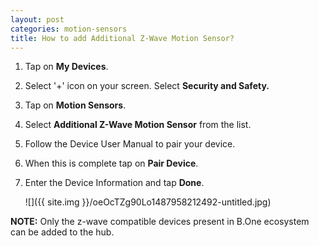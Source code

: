 ```yaml
---
layout: post
categories: motion-sensors
title: How to add Additional Z-Wave Motion Sensor?
---
```


1. Tap on **My Devices**.

2. Select '+' icon on your screen. Select **Security and Safety.**

3. Tap on  **Motion Sensors**.

4. Select **Additional Z-Wave Motion Sensor** from the list.

5. Follow the Device User Manual to pair your device.

6. When this is complete tap on **Pair Device**.

7. Enter the Device Information and tap **Done**.

    ![]({{ site.img }}/oeOcTZg90Lo1487958212492-untitled.jpg)

**NOTE:** Only the z-wave compatible devices present in B.One ecosystem can be added to the hub.